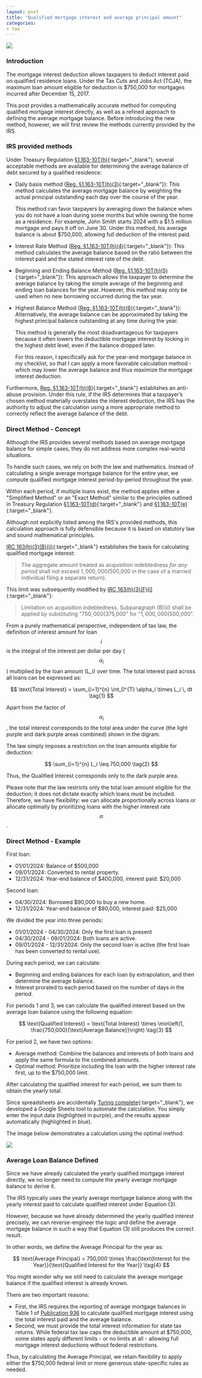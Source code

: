 ```yaml
---
layout: post
title: "Qualified mortgage interest and average principal amount"
categories:
- tax
---
```


<img src="/assets/images/20250426-mortgage-interest.png"/>

### Introduction

The mortgage interest deduction allows taxpayers to deduct interest paid on qualified residence loans.
Under the Tax Cuts and Jobs Act (TCJA), the maximum loan amount eligible for deduction is $750,000 for mortgages incurred after December 15, 2017.

This post provides a mathematically accurate method for computing qualified mortgage interest directly, as well as a refined approach to defining the average mortgage balance.
Before introducing the new method, however, we will first review the methods currently provided by the IRS.

### IRS provided methods

Under Treasury Regulation [§1.163-10T(h)][reg163]{:target="_blank"},
several acceptable methods are available for determining the average balance of debt secured by a qualified residence:

- Daily basis method ([Reg. §1.163-10T(h)(3)][reg163]{:target="_blank"}): This method calculates the
  average mortgage balance by weighting the actual principal outstanding each
  day over the course of the year.

  This method can favor taxpayers
  by averaging down the balance when you do not have a loan during some months but
  while owning the home as a residence. For example, John Smith starts 2024 with a $1.5 million mortgage and pays it off on June 30.
  Under this method, his average balance is about $750,000, allowing full deduction of the interest paid.

- Interest Rate Method ([Reg. §1.163-10T(h)(4)][reg163]{:target="_blank"}): This method calculates the
  average balance based on the ratio between the interest paid and the stated interest rate of the debt.

- Beginning and Ending Balance Method ([Reg. §1.163-10T(h)(5)][reg163]{:target="_blank"}): This approach
  allows the taxpayer to determine the average balance by taking the simple
  average of the beginning and ending loan balances for the year. However, this
  method may only be used when no new borrowing occurred during the tax year.

- Highest Balance Method ([Reg. §1.163-10T(h)(6)][reg163]{:target="_blank"}): Alternatively, the average
  balance can be approximated by taking the highest principal balance outstanding at any time during the year.

  This method is generally the most disadvantageous for taxpayers because it
  often lowers the deductible mortgage interest by locking in the highest debt
  level, even if the balance dropped later.

  For this reason, I specifically ask for the year-end mortgage balance in my
  checklist, so that I can apply a more favorable calculation method - which may
  lower the average balance and thus maximize the mortgage interest deduction.

Furthermore, [Reg. §1.163-10T(h)(8)][reg163]{:target="_blank"} establishes an anti-abuse provision. Under
this rule, if the IRS determines that a taxpayer’s chosen method materially
overstates the interest deduction, the IRS has the authority to adjust the
calculation using a more appropriate method to correctly reflect the average
balance of the debt.

### Direct Method - Concept

Although the IRS provides several methods based on average mortgage balance for
simple cases, they do not address more complex real-world situations.

To handle such cases, we rely on both the law and mathematics. Instead of
calculating a single average mortgage balance for the entire year, we compute
qualified mortgage interest period-by-period throughout the year.

Within each period, if multiple loans exist, the method applies either a "Simplified
Method" or an "Exact Method" similar to the principles outlined in Treasury
Regulation [§1.163-10T(d)][reg163]{:target="_blank"} and [§1.163-10T(e)][reg163]{:target="_blank"}.

Although not explicitly listed among the IRS's provided methods, this
calculation approach is fully defensible because it is based on statutory law
and sound mathematical principles.

[IRC 163(h)(3)(B)(ii)][irc163]{:target="_blank"} establishes the basis for calculating qualified mortgage interest:

>The aggregate amount treated as acquisition indebtedness _for any period_ shall not exceed $1,000,000 ($500,000 in the case of a married individual filing a separate return).

This limit was subsequently modified by [IRC 163(h)(3)(F)(i)][irc163]{:target="_blank"}:

> Limitation on acquisition indebtedness. Subparagraph (B)(ii) shall be applied by substituting "$750,000 ($375,000" for "$1,000,000 ($500,000".

From a purely mathematical perspective, independent of tax law, the definition of interest amount for loan $$i$$
is the integral of the interest per dollar per day ($$\alpha_i$$)
multiplied by the loan amount (L_i)
over time. The total interest paid across all loans can be expressed as:

$$
\text{Total Interest} = \sum_{i=1}^{n} \int_0^{T} \alpha_i \times L_i \, dt \tag{1}
$$

Apart from the factor of $$\alpha_i$$, the total interest corresponds to the total area under the curve (the light purple and dark purple areas combined) shown in the digram.

The law simply imposes a restriction on the loan amounts eligible for deduction:

$$
\sum_{i=1}^{n} L_i \leq 750,000 \tag{2}
$$

Thus, the Qualified Interest corresponds only to the dark purple area.

Please note that the law restricts only the total loan amount eligible for the deduction; it does not dictate exactly which loans must be included.
Therefore, we have flexibility:
we can allocate proportionally across loans or allocate optimally by prioritizing loans with the higher interest rate $$\alpha$$.

### Direct Method - Example

First loan:

- 01/01/2024: Balance of $500,000
- 09/01/2024: Converted to rental property.
- 12/31/2024: Year-end balance of $400,000, interest paid: $20,000

Second loan:

- 04/30/2024: Borrowed $90,000 to buy a new home.
- 12/31/2024: Year-end balance of $80,000, interest paid: $25,000

We divided the year into three periods:

- 01/01/2024 - 04/30/2024: Only the first loan is present
- 04/30/2024 - 09/01/2024: Both loans are active.
- 09/01/2024 - 12/31/2024: Only the second loan is active (the first loan has been converted to rental use).

During each period, we can calculate:

- Beginning and ending balances for each loan by extrapolation, and then determine the average balance.
- Interest prorated to each period based on the number of days in the period.

For periods 1 and 3, we can calculate the qualified interest based on the average loan balance using the following equation:

$$
\text{Qualified Interest} = \text{Total Interest} \times \min\left(1, \frac{750,000}{\text{Average Balance}}\right) \tag{3}
$$

For period 2, we have two options:

- Average method: Combine the balances and interests of both loans and apply the same formula to the combined amounts.
- Optimal method: Prioritize including the loan with the higher interest rate first, up to the $750,000 limit.

After calculating the qualified interest for each period, we sum them to obtain the yearly total.

Since spreadsheets are accidentally [Turing complete][turing]{:target="_blank"},
we developed a Google Sheets tool to automate the calculation. You simply enter the input data (highlighted in purple), and the results appear automatically (highlighted in blue).

The image below demonstrates a calculation using the optimal method:

<img src="/assets/images/20250426-google-sheets.png"/>

### Average Loan Balance Defined

Since we have already calculated the yearly qualified mortgage interest
directly, we no longer need to compute the yearly average mortgage balance to
derive it.

The IRS typically uses the yearly average mortgage balance along with the
yearly interest paid to calculate qualified interest under Equation (3).

However, because we have already determined the yearly qualified interest
precisely, we can reverse-engineer the logic and define the average mortgage
balance in such a way that Equation (3) still produces the correct result.

In other words, we define the Average Principal for the year as:

$$
\text{Average Principal} = 750,000 \times \frac{\text{Interest for the Year}}{\text{Qualified Interest for the Year}} \tag{4}
$$

You might wonder why we still need to calculate the average mortgage balance if
the qualified interest is already known.

There are two important reasons:

- First, the IRS requires the reporting of average mortgage balances in Table 1 of [Publication 936][pub936] to calculate qualified mortgage interest using the total interest paid and the average balance.
- Second, we must provide the total interest information for state tax returns.
While federal tax law caps the deductible amount at $750,000, some states apply different limits - or no limits at all - allowing full mortgage interest deductions without federal restrictions.

Thus, by calculating the Average Principal, we retain flexibility to apply either the $750,000 federal limit or more generous state-specific rules as needed.

[irc163]: https://www.taxnotes.com/research/federal/usc26/163
[pub936]: https://www.irs.gov/pub/irs-pdf/p936.pdf
[reg163]: https://www.taxnotes.com/research/federal/cfr26/1.163-10T
[turing]: https://en.wikipedia.org/wiki/Turing_completeness
